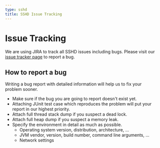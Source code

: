 ```yaml
---
type: sshd
title: SSHD Issue Tracking
---
```


# Issue Tracking

We are using JIRA to track all SSHD issues including bugs. Please visit our [issue tracker page](http://issues.apache.org/jira/browse/SSHD) to report a bug.

## How to report a bug

Writing a bug report with detailed information will help us to fix your problem sooner.

* Make sure if the bug you are going to report doesn't exist yet.
* Attaching JUnit test case which reproduces the problem will put your report in our highest priority.
* Attach full thread stack dump if you suspect a dead lock.
* Attach full heap dump if you suspect a memory leak.
* Specify the environment in detail as much as possible.
    * Operating system version, distribution, architecture, ...
    * JVM vendor, version, build number, command line arguments, ...
    * Network settings
